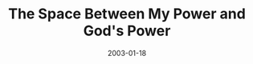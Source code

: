 ---
layout: music 
title: "The Space Between My Power and God's Power"
series: "The Space Between"
date: 2003-01-18 
description: "We've somehow lost that healthy space between sanity and our maximum limits."
audio: "http://s3.amazonaws.com/crossroadsaudiomessages/My+Power+and+Gods+Power.mp3"
audio-duration: "39:21"
src: "http://www.crossroads.net/players/media/mediumHz/bigscreen.spacebetwe.jpg"
---